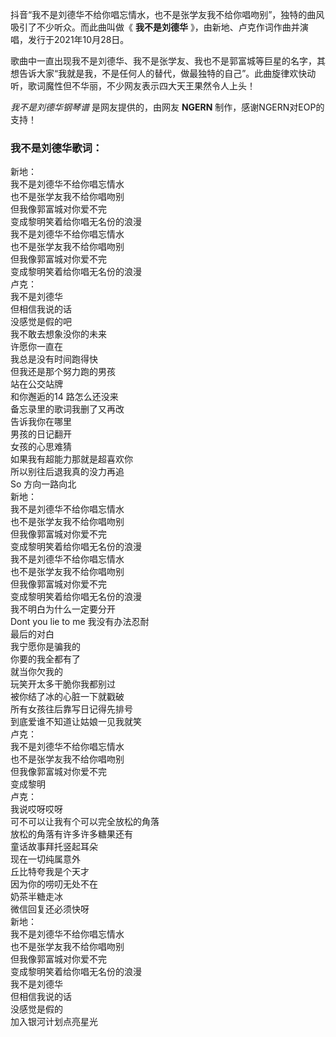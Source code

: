 

抖音“我不是刘德华不给你唱忘情水，也不是张学友我不给你唱吻别”，独特的曲风吸引了不少听众。而此曲叫做《 **我不是刘德华**
》，由新地、卢克作词作曲并演唱，发行于2021年10月28日。

歌曲中一直出现我不是刘德华、我不是张学友、我也不是郭富城等巨星的名字，其想告诉大家“我就是我，不是任何人的替代，做最独特的自己”。此曲旋律欢快动听，歌词魔性但不华丽，不少网友表示四大天王果然令人上头！

_我不是刘德华钢琴谱_ 是网友提供的，由网友 **NGERN** 制作，感谢NGERN对EOP的支持！

### 我不是刘德华歌词：

新地：  
我不是刘德华不给你唱忘情水  
也不是张学友我不给你唱吻别  
但我像郭富城对你爱不完  
变成黎明笑着给你唱无名份的浪漫  
我不是刘德华不给你唱忘情水  
也不是张学友我不给你唱吻别  
但我像郭富城对你爱不完  
变成黎明笑着给你唱无名份的浪漫  
卢克：  
我不是刘德华  
但相信我说的话  
没感觉是假的吧  
我不敢去想象没你的未来  
许愿你一直在  
我总是没有时间跑得快  
但我还是那个努力跑的男孩  
站在公交站牌  
和你邂逅的14 路怎么还没来  
备忘录里的歌词我删了又再改  
告诉我你在哪里  
男孩的日记翻开  
女孩的心思难猜  
如果我有超能力那就是超喜欢你  
所以别往后退我真的没力再追  
So 方向一路向北  
新地：  
我不是刘德华不给你唱忘情水  
也不是张学友我不给你唱吻别  
但我像郭富城对你爱不完  
变成黎明笑着给你唱无名份的浪漫  
我不是刘德华不给你唱忘情水  
也不是张学友我不给你唱吻别  
但我像郭富城对你爱不完  
变成黎明笑着给你唱无名份的浪漫  
我不明白为什么一定要分开  
Dont you lie to me 我没有办法忍耐  
最后的对白  
我宁愿你是骗我的  
你要的我全都有了  
就当你欠我的  
玩笑开太多干脆你我都别过  
被你结了冰的心脏一下就戳破  
所有女孩往后靠写日记得先排号  
到底爱谁不知道让姑娘一见我就笑  
卢克：  
我不是刘德华不给你唱忘情水  
也不是张学友我不给你唱吻别  
但我像郭富城对你爱不完  
变成黎明  
卢克：  
我说哎呀哎呀  
可不可以让我有个可以完全放松的角落  
放松的角落有许多许多糖果还有  
童话故事拜托竖起耳朵  
现在一切纯属意外  
丘比特夸我是个天才  
因为你的唠叨无处不在  
奶茶半糖走冰  
微信回复还必须快呀  
新地：  
我不是刘德华不给你唱忘情水  
也不是张学友我不给你唱吻别  
但我像郭富城对你爱不完  
变成黎明笑着给你唱无名份的浪漫  
我不是刘德华  
但相信我说的话  
没感觉是假的  
加入银河计划点亮星光

